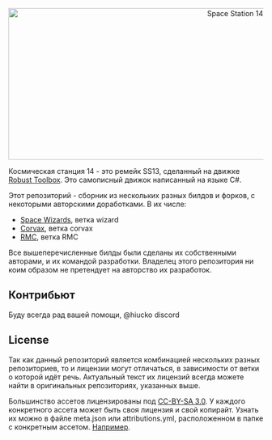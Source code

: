 <p align="center"> <img alt="Space Station 14" width="880" height="300" src="https://raw.githubusercontent.com/space-wizards/asset-dump/de329a7898bb716b9d5ba9a0cd07f38e61f1ed05/github-logo.svg" /></p>

Космическая станция 14 - это ремейк SS13, сделанный на движке [Robust Toolbox](https://github.com/space-wizards/RobustToolbox). Это самописный движок написанный на языке C#.

Этот репозиторий - сборник из нескольких разных билдов и форков, с некоторыми авторскими доработками. В их числе:
- [Space Wizards](https://github.com/space-wizards/space-station-14/), ветка wizard
- [Corvax](<https://github.com/space-syndicate/space-station-14/>), ветка corvax
- [RMC](<https://github.com/RMC-14/RMC-14>), ветка RMC

Все вышеперечисленные билды были сделаны их собственными авторами, и их командой разработки. Владелец этого репозитория ни коим образом не претендует на авторство их разработок.

## Контрибьют

Буду всегда рад вашей помощи, @hiucko discord

## License

Так как данный репозиторий является комбинацией нескольких разных репозиториев, то и лицензии могут отличаться, в зависимости от ветки о которой идёт речь. Актуальный текст их лицензий всегда можете найти в оригинальных репозиториях, указанных выше.

Большинство ассетов лицензированы под [CC-BY-SA 3.0](https://creativecommons.org/licenses/by-sa/3.0/). У каждого конкретного ассета может быть своя лицензия и свой копирайт. Узнать их можно в файле meta.json или attributions.yml, расположенном в папке с конкретным ассетом. [Например](https://github.com/space-wizards/space-station-14/blob/master/Resources/Textures/Objects/Tools/crowbar.rsi/meta.json).
